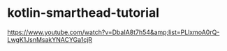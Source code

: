 # kotlin-smarthead-tutorial
https://www.youtube.com/watch?v=DbaIA8t7h54&amp;list=PLlxmoA0rQ-LwgK1JsnMsakYNACYGa1cjR
